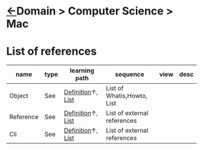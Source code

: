 <head><link rel="stylesheet" href="../../md.css"/></head>

# [&larr;][Repo_Readme]Domain > Computer Science > Mac

[//]: #(Reference)
[Repo_Readme]:  ../README.md


[Cli_List]:        ./list/cli_list.md
[Object_List]:     ./list/object_list.md
[Reference_List]:  ./list/reference_list.md



# List of references

|name|type|learning path|sequence|view|desc|
|-|-|-|-|-|-|
|Object|See|[Definition](.)&#8593;, [List][Object_list]|List of Whatis,Howto, List
|Reference|See|[Definition](.)&#8593;, [List][Reference_List]|List of external references
|Cli|See|[Definition](.)&#8593;, [List][Cli_List]|List of external references
<br>






